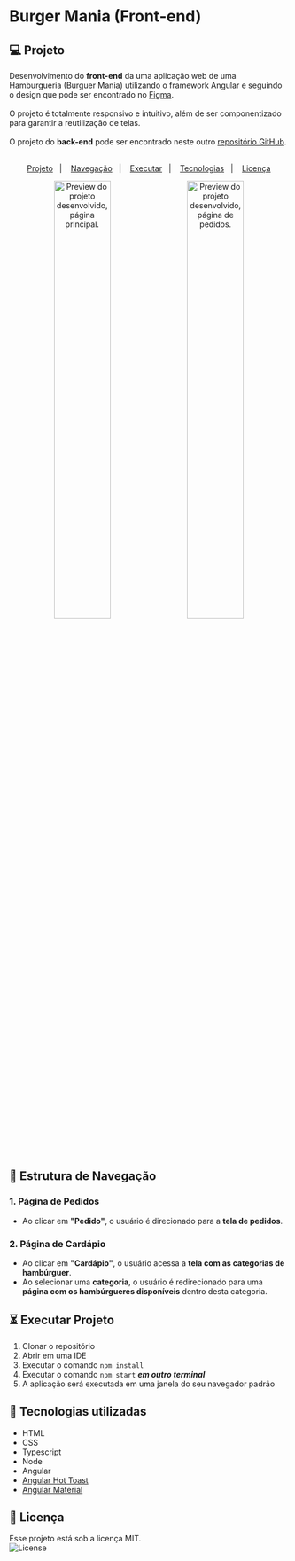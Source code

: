# Burger Mania **(Front-end)**

## 💻 Projeto

Desenvolvimento do **front-end** da uma aplicação web de uma Hamburgueria (Burguer Mania) utilizando o framework Angular e seguindo o design que pode ser encontrado no <a href="https://www.figma.com/design/qO2d4NzMoneeNcpweqgo69/Burguer-Mania?m=auto&t=EqnFTGwCaDdirqYE-6" target="_blank" rel="noopener noreferrer">Figma</a>.
<br><br>
O projeto é totalmente responsivo e intuitivo, além de ser componentizado para garantir a reutilização de telas.
<br><br>
O projeto do **back-end** pode ser encontrado neste outro
<a href="https://github.com/luiscarloscamara/hamburgueria-back" target="_blank" rel="noopener noreferrer">repositório GitHub</a>.
<br><br>

<p align="center">
  <a href="#-projeto">Projeto</a>&nbsp;&nbsp;&nbsp;|&nbsp;&nbsp;&nbsp;
  <a href="#-estrutura de navegação">Navegação</a>&nbsp;&nbsp;&nbsp;|&nbsp;&nbsp;&nbsp;
  <a href="#-executar projeto">Executar</a>&nbsp;&nbsp;&nbsp;|&nbsp;&nbsp;&nbsp;
  <a href="#-tecnologias utilizadas">Tecnologias</a>&nbsp;&nbsp;&nbsp;|&nbsp;&nbsp;&nbsp;
  <a href="#-licença">Licença</a>
</p>

<p align="center">
  <img 
    alt="Preview do projeto desenvolvido, página principal." 
    src="hamburgueria-front/public/principal.png"
    width="45%"
    style="margin-right: 10px;"
  >
  <img 
    alt="Preview do projeto desenvolvido, página de pedidos." 
    src="hamburgueria-front/public/pedido.png" 
    width="45%"
  >
</p>

## 🔗 Estrutura de Navegação

### **1. Página de Pedidos**
- Ao clicar em **"Pedido"**, o usuário é direcionado para a **tela de pedidos**.

### **2. Página de Cardápio**
- Ao clicar em **"Cardápio"**, o usuário acessa a **tela com as categorias de hambúrguer**.
- Ao selecionar uma **categoria**, o usuário é redirecionado para uma **página com os hambúrgueres disponíveis** dentro desta categoria.

## ⏳ Executar Projeto

 1. Clonar o repositório
 2. Abrir em uma IDE
 3. Executar o comando `npm install`
 4. Executar o comando `npm start` ***em outro terminal***
 5. A aplicação será executada em uma janela do seu navegador padrão

## 🚀 Tecnologias utilizadas

- HTML
- CSS
- Typescript
- Node
- Angular
- <a href="https://ngxpert.github.io/hot-toast/" target="_blank">Angular Hot Toast</a>
- <a href="https://material.angular.io/" target="_blank">Angular Material</a>

## 📝 Licença

Esse projeto está sob a licença MIT. <br>
<img alt="License" src="https://img.shields.io/static/v1?label=license&message=MIT&color=49AA26&labelColor=000000">
